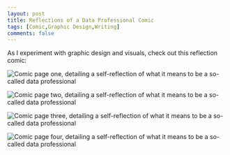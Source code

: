 ```yaml
---
layout: post
title: Reflections of a Data Professional Comic
tags: [Comic,Graphic Design,Writing]
comments: false
---
```

As I experiment with graphic design and visuals, check out this reflection comic:

![Comic page one, detailing a self-reflection of what it means to be a so-called data professional](https://drei558.github.io/assets/img/ReflectionsComic_pg1.png)

![Comic page two, detailing a self-reflection of what it means to be a so-called data professional](https://drei558.github.io/assets/img/ReflectionsComic_pg2.png)

![Comic page three, detailing a self-reflection of what it means to be a so-called data professional](https://drei558.github.io/assets/img/ReflectionsComic_pg3.png)

![Comic page four, detailing a self-reflection of what it means to be a so-called data professional](https://drei558.github.io/assets/img/ReflectionsComic_pg4.png)

